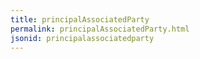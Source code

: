 ```yaml
---
title: principalAssociatedParty
permalink: principalAssociatedParty.html
jsonid: principalassociatedparty
---
```

